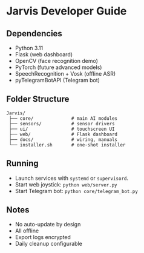 # Jarvis Developer Guide

## Dependencies
- Python 3.11
- Flask (web dashboard)
- OpenCV (face recognition demo)
- PyTorch (future advanced models)
- SpeechRecognition + Vosk (offline ASR)
- pyTelegramBotAPI (Telegram bot)

## Folder Structure
```
Jarvis/
 ├── core/              # main AI modules
 ├── sensors/           # sensor drivers
 ├── ui/                # touchscreen UI
 ├── web/               # Flask dashboard
 ├── docs/              # wiring, manuals
 └── installer.sh       # one-shot installer
```

## Running
- Launch services with `systemd` or `supervisord`.
- Start web joystick: `python web/server.py`
- Start Telegram bot: `python core/telegram_bot.py`

## Notes
- No auto-update by design
- All offline
- Export logs encrypted
- Daily cleanup configurable
